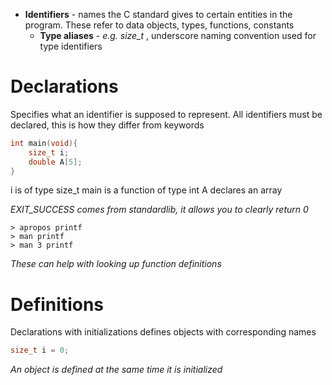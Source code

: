 
- **Identifiers** - names the C standard gives to certain entities in the program. These refer to data objects, types, functions, constants
	- **Type aliases** - *e.g. size_t* , underscore naming convention used for type identifiers

# Declarations
Specifies what an identifier is supposed to represent. All identifiers must be declared, this is how they differ from keywords

```C
int main(void){
	size_t i;
	double A[5];
}
```
i is of type size_t
main is a function of type int
A declares an array

*EXIT_SUCCESS comes from standardlib, it allows you to clearly return 0*

```Terminal
> apropos printf
> man printf
> man 3 printf
```
*These can help with looking up function definitions*

# Definitions
Declarations with initializations defines objects with corresponding names

```C
size_t i = 0;
```
*An object is defined at the same time it is initialized*


